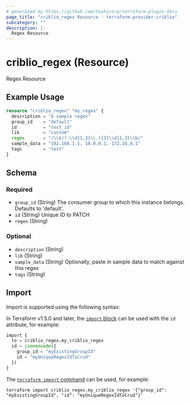 ```yaml
---
# generated by https://github.com/hashicorp/terraform-plugin-docs
page_title: "criblio_regex Resource - terraform-provider-criblio"
subcategory: ""
description: |-
  Regex Resource
---
```


# criblio_regex (Resource)

Regex Resource

## Example Usage

```terraform
resource "criblio_regex" "my_regex" {
  description = "A sample regex"
  group_id    = "default"
  id          = "test_id"
  lib         = "custom"
  regex       = "/\\b(?:\\d{1,3}\\.){3}\\d{1,3}\\b/"
  sample_data = "192.168.1.1, 10.0.0.1, 172.16.0.1"
  tags        = "test"
}
```

<!-- schema generated by tfplugindocs -->
## Schema

### Required

- `group_id` (String) The consumer group to which this instance belongs. Defaults to 'default'.
- `id` (String) Unique ID to PATCH
- `regex` (String)

### Optional

- `description` (String)
- `lib` (String)
- `sample_data` (String) Optionally, paste in sample data to match against this regex
- `tags` (String)

## Import

Import is supported using the following syntax:

In Terraform v1.5.0 and later, the [`import` block](https://developer.hashicorp.com/terraform/language/import) can be used with the `id` attribute, for example:

```terraform
import {
  to = criblio_regex.my_criblio_regex
  id = jsonencode({
    group_id = "myExistingGroupId"
    id = "myUniqueRegexIdToCrud"
  })
}
```

The [`terraform import` command](https://developer.hashicorp.com/terraform/cli/commands/import) can be used, for example:

```shell
terraform import criblio_regex.my_criblio_regex '{"group_id": "myExistingGroupId", "id": "myUniqueRegexIdToCrud"}'
```
